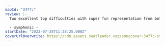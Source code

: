 ```yaml
---
mapId: "3477c"
review: |-
  Two excellent top difficulties with super fun representation from both mappers! Great use of the v3 elements (arcs and chains) along with the bomb resets in both difficulties. Fun techier patterns in the top two difficulties, with more accessible ones in the lower difficulties. Awesome lightshow in the Lizzo environment as well, which fits the song perfectly!

  - symphonic -
startDate: "2023-07-28T11:28:25.000Z"
coverUrlOverwrite: https://cdn.assets.beatleader.xyz/songcover-3477c-star.jpg
---
```


